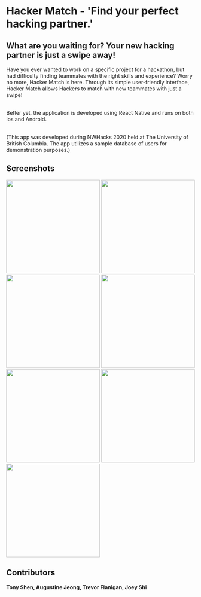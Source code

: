 # Hacker Match - 'Find your perfect hacking partner.'

## What are you waiting for? Your new hacking partner is just a swipe away! 
Have you ever wanted to work on a specific project for a hackathon, but had difficulty finding teammates with the right skills and experience? Worry no more, Hacker Match is here. Through its simple user-friendly interface, Hacker Match allows Hackers to match with new teammates with just a swipe! <br/> <br/> 

Better yet, the application is developed using React Native and runs on both ios and Android. <br/> <br/> 

(This app was developed during NWHacks 2020 held at The University of British Columbia. The app utilizes a sample database of users for demonstration purposes.)

## Screenshots 

<div>
<img src="https://user-images.githubusercontent.com/14143525/72225033-9bb39d80-3535-11ea-962e-fab9114e8408.jpg" width="250">
<img src="https://user-images.githubusercontent.com/14143525/72225035-a110e800-3535-11ea-92f7-3b4ce02e5d14.jpg" width="250">
<img src="https://user-images.githubusercontent.com/14143525/72225036-a40bd880-3535-11ea-9dec-de2082093b96.jpg" width="250">
<img src="https://user-images.githubusercontent.com/14143525/72225039-a837f600-3535-11ea-9779-49e36c745736.jpg" width="250">
<img src="https://user-images.githubusercontent.com/14143525/72225042-aa01b980-3535-11ea-8d05-40724309c691.jpg" width="250">
<img src="https://user-images.githubusercontent.com/14143525/72225045-ae2dd700-3535-11ea-81e4-4c6b21a4cb77.jpg" width="250">
<img src="https://user-images.githubusercontent.com/14143525/72225051-c0a81080-3535-11ea-93a1-3c65f5c7e1bc.jpg" width="250">

## Contributors

**Tony Shen, Augustine Jeong, Trevor Flanigan, Joey Shi**
